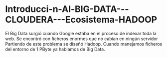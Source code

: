 # Introducci-n-Al-BIG-DATA---CLOUDERA---Ecosistema-HADOOP
El Big Data surgió cuando Google estaba en el proceso de indexar toda la web. Se encontró con ficheros enormes que no cabían en ningún servidor
Partiendo de este problema se diseñó Hadoop. Cuando manejamos ficheros del entorno de 1 PByte ya hablamos de Big Data.

